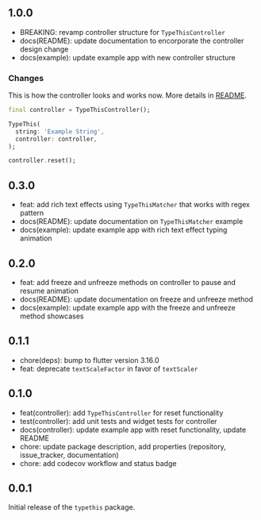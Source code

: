 ## 1.0.0

- BREAKING: revamp controller structure for `TypeThisController`
- docs(README): update documentation to encorporate the controller design change
- docs(example): update example app with new controller structure

### Changes

This is how the controller looks and works now. More details in [README](./README.md#control-the-animation). 

```dart
final controller = TypeThisController();

TypeThis(
  string: 'Example String',
  controller: controller,
);

controller.reset();
```

## 0.3.0

- feat: add rich text effects using `TypeThisMatcher` that works with regex pattern
- docs(README): update documentation on `TypeThisMatcher` example
- docs(example): update example app with rich text effect typing animation

## 0.2.0

- feat: add freeze and unfreeze methods on controller to pause and resume animation
- docs(README): update documentation on freeze and unfreeze method
- docs(example): update example app with the freeze and unfreeze method showcases

## 0.1.1

- chore(deps): bump to flutter version 3.16.0
- feat: deprecate `textScaleFactor` in favor of `textScaler`

## 0.1.0

- feat(controller): add `TypeThisController` for reset functionality
- test(controller): add unit tests and widget tests for controller
- docs(controller): update example app with reset functionality, update README
- chore: update package description, add properties (repository, issue_tracker, documentation)
- chore: add codecov workflow and status badge

## 0.0.1

Initial release of the `typethis` package.
